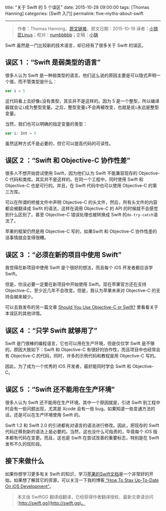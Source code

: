 title: "关于 Swift 的 5 个误区"
date: 2015-10-28 09:00:00
tags: [Thomas Hanning]
categories: [Swift 入门]
permalink: five-myths-about-swift

---
> 作者：Thomas Hanning，[原文链接](http://www.thomashanning.com/five-myths-about-swift/)，原文日期：2015-10-19
> 译者：[小铁匠Linus](http://weibo.com/linusling)；校对：[numbbbbb](https://github.com/numbbbbb)；定稿：[小锅](http://www.swiftyper.com/)
  







<!--此处开始正文-->

Swift 虽然是一门比较新的技术语言，却已经有了很多关于 Swift 的误区。

<!--more-->

## 误区 1 ：“Swift 是弱类型的语言”

很多人认为 Swift 是一种弱类型的语言。他们这么说的原因主要是可以隐式声明一个值，而不管类型是什么：

```swift
var i = 5
```

这代码看上去好像`i`没有类型，其实并不是这样的。因为 5 是一个整型，所以编译器就会让`i`成为整型变量。之后，整型变量`i`不会再被改变，也就是说`i`永远是整型变量。

当然，我们也可以明确的指定变量的类型：

```swift
var i: Int = 5
```

虽然这种方式不是必要的，但它可以提高代码的可读性。

## 误区 2 ：“Swift 和 Objective-C 协作性差”

很多人不想开始尝试使用 Swift，因为他们认为 Swift 不能兼容现存的 Objective-C 代码和类库。其实并不是这样的。在同一个工程中，同时使用 Swift 和 Objective-C 也是可行的。并且，在 Swift 代码中也可以使用 Objective-C 的第三方库。

可以在所谓的桥接文件中声明 Objective-C 的头文件，然后，所有头文件的内容都会被翻译成 Swfit 的语法，这样在调用 Objective-C 的 API 的时候就不会感觉到什么区别了。甚至 Objective-C 错误处理也被转换成 Swift 的`do-try-catch`语法了。

苹果的框架仍然是用 Objective-C 写的，如果Swift 和 Objective-C 协作性差的话事情就会变得很糟。

## 误区 3 ：“必须在新的项目中使用 Swift”

我觉得在新项目中使用 Swift 是个很好的想法，而且每个 iOS 开发者都应该学 Swift。

但是，你没必要一定要在新项目中开始使用 Swift。现在苹果官方还在支持 Objective-C，至少近几年不会改变。但是，我认为苹果未来对 Objective-C 的支持会越来越少。

可以去我发布的另一篇文章 [Should You Use Objective-C or Swift?](http://www.thomashanning.com/should-you-use-objective-c-or-swift/) 里看看关于本误区的其他详情。

## 误区 4 ：“只学 Swift 就够用了”

Swift 是门很棒的编程语言，它也可以用在生产环境，但是仅仅学 Swift 是不够的。原因大致如下：Swift 和 Objective-C 有很好的协作性，而且项目中也经常会有 Objective-C 的代码，同时，许多的示例代码和教程是用 Objective-C 写的。

因此，为了成为一个优秀的 iOS 开发者，最好能同时学会 Swift 和 Objective-C。

## 误区 5 ：“Swift 还不能用在生产环境”

很多人认为 Swift 还不能用在生产环境。其中一个原因就是，引进 Swift 到工程中时会有一些问题出现，尤其是 Xcode 会有一些 bug。如果知道一些变通方法的话，还是可以在生产环境使用 Swift 的。

Swift 1.2 和 Swift 2.0 的引进都有对语言的语法进行修改。因此，把现存的 Swift 代码迁移到新的语法上是必要的。当然，这也没什么可指责的，毕竟每个 iOS 版本都有代码在变更。而且，这也是 Swift 在尝试改善的重要标志，特别是在 Swift 发布不久的现阶段。

## 接下来做什么

如果你想学习更多有关 Swift 的知识，学习[苹果的Swift文档](https://itunes.apple.com/us/book/the-swift-programming-language/id881256329?mt=11)是一个非常好的开始。如果想了解其它的资源，可以关注一下我的博客[ “How To Stay Up-To-Date On iOS Development”](http://www.thomashanning.com/how-to-stay-up-to-date-on-ios-development/)。

> 本文由 SwiftGG 翻译组翻译，已经获得作者翻译授权，最新文章请访问 [http://swift.gg](http://swift.gg)。